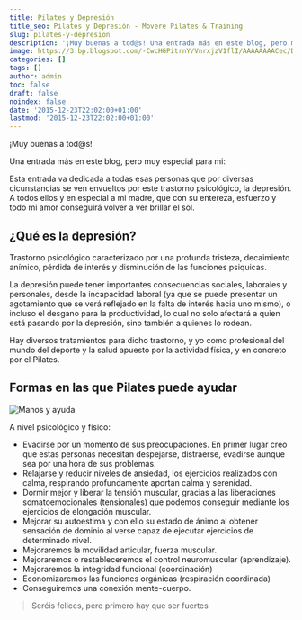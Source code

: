 ```yaml
---
title: Pilates y Depresión
title_seo: Pilates y Depresión - Movere Pilates & Training
slug: pilates-y-depresion
description: '¡Muy buenas a tod@s! Una entrada más en este blog, pero muy especial para mi: Esta entrada va dedicada a todas esas personas que por diver...'
image: https://3.bp.blogspot.com/-CwcHGPitrnY/VnrxjzV1flI/AAAAAAAACec/DO89TTU9QMI/s684/depre.jpg
categories: []
tags: []
author: admin
toc: false
draft: false
noindex: false
date: '2015-12-23T22:02:00+01:00'
lastmod: '2015-12-23T22:02:00+01:00'
---
```


¡Muy buenas a tod@s!

Una entrada más en este blog, pero muy especial para mi:

Esta entrada va dedicada a todas esas personas que por diversas
cicunstancias se ven envueltos por este trastorno psicológico, la depresión.
A todos ellos y en especial a mi madre, que con su entereza, esfuerzo y todo
mi amor conseguirá volver a ver brillar el sol.

## ¿Qué es la depresión?

Trastorno psicológico caracterizado por una profunda tristeza, decaimiento
anímico, pérdida de interés y disminución de las funciones psiquicas.

La depresión puede tener importantes consecuencias sociales, laborales y
personales, desde la incapacidad laboral (ya que se puede presentar un
agotamiento que se verá reflejado en la falta de interés hacia uno mismo), o
incluso el desgano para la productividad, lo cual no solo afectará a quien
está pasando por la depresión, sino también a quienes lo rodean.

Hay diversos tratamientos para dicho trastorno, y yo como profesional del
mundo del deporte y la salud apuesto por la actividad física, y en concreto
por el Pilates.

## Formas en las que Pilates puede ayudar

![Manos y ayuda](https://1.bp.blogspot.com/-4ZvEk_DKdNk/VnrxlZ706SI/AAAAAAAACek/8nF4OUqMcxU/s684/manos-de-ayuda.jpg)

A nivel psicológico y físico:

- Evadirse por un momento de sus preocupaciones. En primer lugar creo que
estas personas necesitan despejarse, distraerse, evadirse aunque sea por una
hora de sus problemas.
- Relajarse y reducir niveles de ansiedad, los ejercicios realizados con
calma, respirando profundamente aportan calma y serenidad.
- Dormir mejor y liberar la tensión muscular, gracias a las liberaciones
somatoemocionales (tensionales) que podemos conseguir mediante los
ejercicios de elongación muscular.
- Mejorar su autoestima y con ello su estado de ánimo al obtener sensación
de dominio al verse capaz de ejecutar ejercicios de determinado nivel.
- Mejoraremos la movilidad articular, fuerza muscular.
- Mejoraremos o restableceremos el control neuromuscular (aprendizaje).
- Mejoraremos la integridad funcional (coordinación)
- Economizaremos las funciones orgánicas (respiración coordinada)
- Conseguiremos una conexión mente-cuerpo.

> Seréis felices, pero primero hay que ser fuertes
